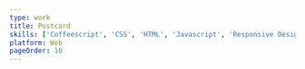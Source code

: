 ```yaml
---
type: work
title: Postcard
skills: ['Coffeescript', 'CSS', 'HTML', 'Javascript', 'Responsive Design', 'SASS']
platform: Web
pageOrder: 10
---
```

